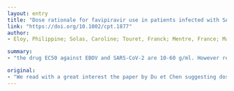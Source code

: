 ```yaml
---
layout: entry
title: "Dose rationale for favipiravir use in patients infected with SARS-CoV-2"
link: "https://doi.org/10.1002/cpt.1877"
author:
- Eloy, Philippine; Solas, Caroline; Touret, Franck; Mentre, France; Malvy, Denis; de Lamballerie, Xavier; Guedj, Jeremie

summary:
- "the drug EC50 against EBOV and SARS-CoV-2 are 10-60 g/ml. However results obtained by our working group suggest a higher value. We therefore use the conservative assumption that the drug is in the same range as against Ebola virus. The paper suggests dosing regimen of favipiravir in COVID-191. Our working group suggested a PK/PD experience of EBV."

original:
- "We read with a great interest the paper by Du et Chen suggesting dosing regimen of favipiravir in COVID-191 . We would like to complement their observations with our PK/PD experience of favipiravir against Ebola virus (EBOV). The drug EC50 against EBOV and SARS-CoV-2 are 10-60 g/ml and 9.4 g/ml4 , respectively. However results obtained by our working group suggest a higher value of EC50 , in the range 40-80 g/ml (X. de Lamballerie & F. Touret, unpublished results). We therefore use the conservative assumption that the drug EC50 against SARS-CoV-2 is in the same range as against EBOV."
---
```


